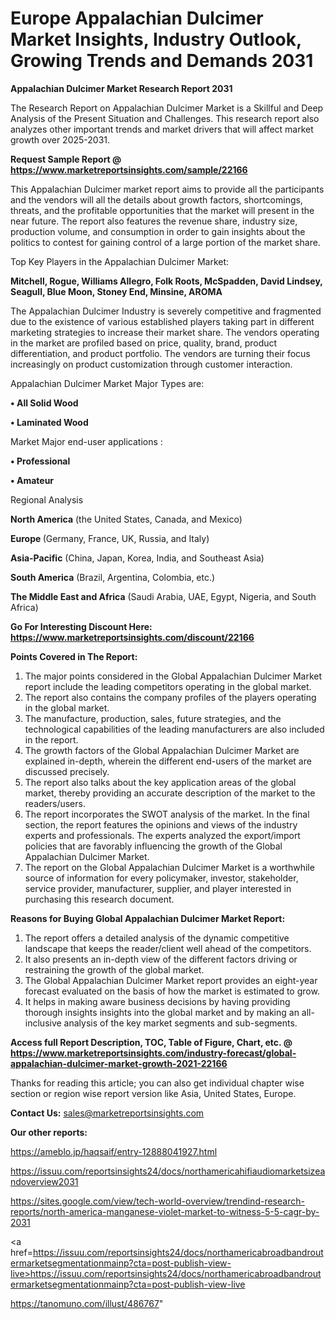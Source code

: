 # Europe Appalachian Dulcimer Market Insights, Industry Outlook, Growing Trends and Demands 2031

<strong>Appalachian Dulcimer Market Research Report 2031</strong>

The Research Report on Appalachian Dulcimer Market is a Skillful and Deep Analysis of the Present Situation and Challenges. This research report also analyzes other important trends and market drivers that will affect market growth over 2025-2031.

<strong>Request Sample Report @ <a href=https://www.marketreportsinsights.com/sample/22166>https://www.marketreportsinsights.com/sample/22166</a></strong>

This Appalachian Dulcimer market report aims to provide all the participants and the vendors will all the details about growth factors, shortcomings, threats, and the profitable opportunities that the market will present in the near future. The report also features the revenue share, industry size, production volume, and consumption in order to gain insights about the politics to contest for gaining control of a large portion of the market share.

Top Key Players in the Appalachian Dulcimer Market:

<strong>Mitchell, Rogue, Williams Allegro, Folk Roots, McSpadden, David Lindsey, Seagull, Blue Moon, Stoney End, Minsine, AROMA</strong>

The Appalachian Dulcimer Industry is severely competitive and fragmented due to the existence of various established players taking part in different marketing strategies to increase their market share. The vendors operating in the market are profiled based on price, quality, brand, product differentiation, and product portfolio. The vendors are turning their focus increasingly on product customization through customer interaction.

Appalachian Dulcimer Market Major Types are:

<strong>• All Solid Wood

• Laminated Wood</strong>

Market Major end-user applications :

<strong>• Professional

• Amateur</strong>

Regional Analysis

</u><strong><b>North America</b></strong> (the United States, Canada, and Mexico)

<strong><b>Europe </b></strong>(Germany, France, UK, Russia, and Italy)

<strong><b>Asia-Pacific</b></strong> (China, Japan, Korea, India, and Southeast Asia)

<strong><b>South America</b></strong> (Brazil, Argentina, Colombia, etc.)

<strong><b>The Middle East and Africa</b></strong> (Saudi Arabia, UAE, Egypt, Nigeria, and South Africa)

<strong>Go For Interesting Discount Here: <a href=https://www.marketreportsinsights.com/discount/22166>https://www.marketreportsinsights.com/discount/22166</a></strong>

<strong>Points Covered in The Report:</strong>
<ol>
  <li>The major points considered in the Global Appalachian Dulcimer Market report include the leading competitors operating in the global market.</li>
  <li>The report also contains the company profiles of the players operating in the global market.</li>
  <li>The manufacture, production, sales, future strategies, and the technological capabilities of the leading manufacturers are also included in the report.</li>
  <li>The growth factors of the Global Appalachian Dulcimer Market are explained in-depth, wherein the different end-users of the market are discussed precisely.</li>
  <li>The report also talks about the key application areas of the global market, thereby providing an accurate description of the market to the readers/users.</li>
  <li>The report incorporates the SWOT analysis of the market. In the final section, the report features the opinions and views of the industry experts and professionals. The experts analyzed the export/import policies that are favorably influencing the growth of the Global Appalachian Dulcimer Market.</li>
  <li>The report on the Global Appalachian Dulcimer Market is a worthwhile source of information for every policymaker, investor, stakeholder, service provider, manufacturer, supplier, and player interested in purchasing this research document.</li>
</ol>
<strong>Reasons for Buying Global Appalachian Dulcimer Market Report:</strong>

<ol>
  <li>The report offers a detailed analysis of the dynamic competitive landscape that keeps the reader/client well ahead of the competitors.</li>
  <li>It also presents an in-depth view of the different factors driving or restraining the growth of the global market.</li>
  <li>The Global Appalachian Dulcimer Market report provides an eight-year forecast evaluated on the basis of how the market is estimated to grow.</li>
  <li>It helps in making aware business decisions by having providing thorough insights insights into the global market and by making an all-inclusive analysis of the key market segments and sub-segments.</li>
</ol>
<strong>Access full Report Description, TOC, Table of Figure, Chart, etc. @ <a href=https://www.marketreportsinsights.com/industry-forecast/global-appalachian-dulcimer-market-growth-2021-22166>https://www.marketreportsinsights.com/industry-forecast/global-appalachian-dulcimer-market-growth-2021-22166</a></strong>


Thanks for reading this article; you can also get individual chapter wise section or region wise report version like Asia, United States, Europe.

<strong>Contact Us:</strong>
sales@marketreportsinsights.com

<strong>Our other reports:</strong>

<a href=https://ameblo.jp/haqsaif/entry-12888041927.html>https://ameblo.jp/haqsaif/entry-12888041927.html</a>

<a href=https://issuu.com/reportsinsights24/docs/northamericahifiaudiomarketsizeandoverview2031>https://issuu.com/reportsinsights24/docs/northamericahifiaudiomarketsizeandoverview2031</a>

<a href=https://sites.google.com/view/tech-world-overview/trendind-research-reports/north-america-manganese-violet-market-to-witness-5-5-cagr-by-2031>https://sites.google.com/view/tech-world-overview/trendind-research-reports/north-america-manganese-violet-market-to-witness-5-5-cagr-by-2031</a>

<a href=https://issuu.com/reportsinsights24/docs/northamericabroadbandroutermarketsegmentationmainp?cta=post-publish-view-live>https://issuu.com/reportsinsights24/docs/northamericabroadbandroutermarketsegmentationmainp?cta=post-publish-view-live</a>

<a href=https://tanomuno.com/illust/486767>https://tanomuno.com/illust/486767</a>"
